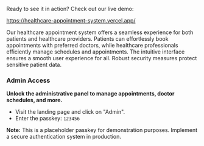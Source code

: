 Ready to see it in action? Check out our live demo:

https://healthcare-appointment-system.vercel.app/

Our healthcare appointment system offers a seamless experience for both patients and healthcare providers. Patients can effortlessly book appointments with preferred doctors, while healthcare professionals efficiently manage schedules and appointments. The intuitive interface ensures a smooth user experience for all. Robust security measures protect sensitive patient data. 







### Admin Access
**Unlock the administrative panel to manage appointments, doctor schedules, and more.**

* Visit the landing page and click on "Admin".
* Enter the passkey: `123456`

**Note:** This is a placeholder passkey for demonstration purposes. Implement a secure authentication system in production.




 
 
